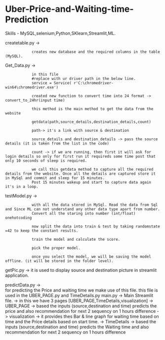 # Uber-Price-and-Waiting-time-Prediction

Skills - MySQL,selenium,Python,SKlearn,Streamlit,ML.

createtable.py -> 

                creates new database and the required columns in the table (MySQL).

Get_Data.py -> 

                in this file
                #replace with ur driver path in the below line.
                service = Service( r'C:\chromedriver-win64\chromedriver.exe') 

                created new function to convert time into 24 format -> convert_to_24hr(input time)

                this method is the main method to get the data from the website
                
                getdata(path,source_details,destination_details,count)
                
                path-> it's a link with source & destination 
                
                source_details and destination_details -> pass the source details (it is taken from the list in the code)
                
                count -> if we are running, then first it will ask for login details so only for first run it requireds some time post that only 10 seconds of sleep is required.

                we call this getdata method to capture all the required details from the website. Once all the details are captured store it in MySql and commit and sleep for 15 minutes.
                Post 15 minutes wakeup and start to capture data again it's in a loop.

testModel.py  -> 
                
                with all the data stored in MySql. Read the data from Sql and Since ML can not understand any other data type apart from number.
                Convert all the staring into number (int/float) onehotcoding

                now split the data into train & test by taking randomstate =42 to keep the constant results.

                train the model and calculate the score.

                pick the proper model.

                once you select the model, we will be saving the model offline. (it will be stored in the folder level).

getPic.py  -> 
                it is used to display source and destination picture in streamlit application.

predictData.py  ->  
                for predicting the Price and waiting time we make use of this file.
                this file is used in the UBER_PAGE.py and TimeDetails.py
main.py  -> 
            Main Streamlit file.
            -> in this we have 3 pages [UBER_PAGE,TimeDetails,visualization]
            -> UBER_PAGE -> based the inputs (source,destination and time) predicts the price and also recommendation for next 2 sequency on 1 hours difference
            -> visualization -> it provides thes Bar & line graph for waiting time based on time and the Price details based on start time.
            -> TimeDetails -> based the inputs (source,destination and time) predicts the Waiting time and also recommendation for next 2 sequency on 1 hours difference
                
                



